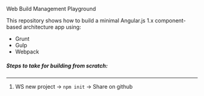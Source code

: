 Web Build Management Playground

This repository shows how to build a minimal Angular.js 1.x component-based architecture app using:
* Grunt
* Gulp
* Webpack

##### Steps to take for building from scratch:
***

1. WS new project -> `npm init` -> Share on github